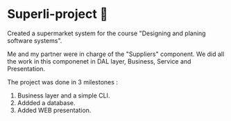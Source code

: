 # Superli-project :truck:
Created a supermarket system for the course "Designing and planing software systems".

Me and my partner were in charge of the "Suppliers" component. 
We did all the work in this componenet in DAL layer, Business, Service and Presentation.

The project was done in 3 milestones : 
1) Business layer and a simple CLI.
2) Addded a database. 
3) Added WEB presentation.
